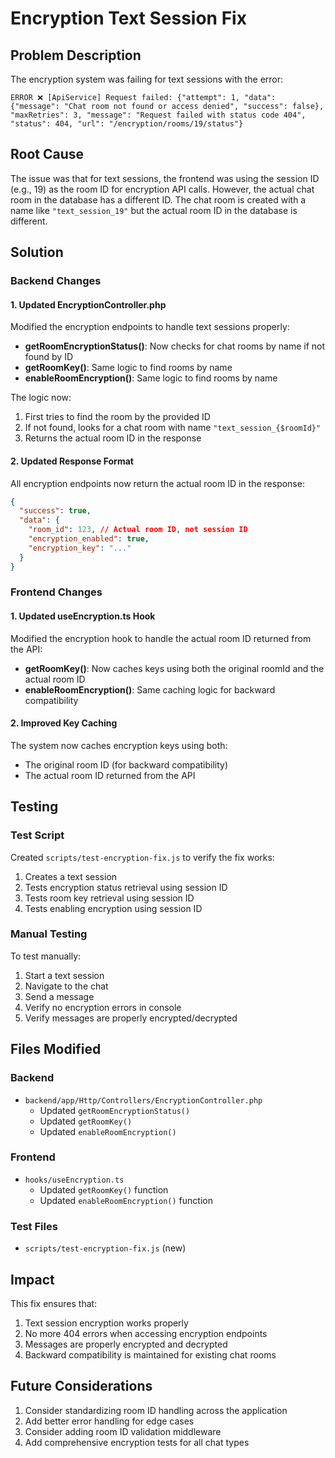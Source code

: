 # Encryption Text Session Fix

## Problem Description

The encryption system was failing for text sessions with the error:
```
ERROR ❌ [ApiService] Request failed: {"attempt": 1, "data": {"message": "Chat room not found or access denied", "success": false}, "maxRetries": 3, "message": "Request failed with status code 404", "status": 404, "url": "/encryption/rooms/19/status"}
```

## Root Cause

The issue was that for text sessions, the frontend was using the session ID (e.g., 19) as the room ID for encryption API calls. However, the actual chat room in the database has a different ID. The chat room is created with a name like `"text_session_19"` but the actual room ID in the database is different.

## Solution

### Backend Changes

#### 1. Updated EncryptionController.php

Modified the encryption endpoints to handle text sessions properly:

- **getRoomEncryptionStatus()**: Now checks for chat rooms by name if not found by ID
- **getRoomKey()**: Same logic to find rooms by name
- **enableRoomEncryption()**: Same logic to find rooms by name

The logic now:
1. First tries to find the room by the provided ID
2. If not found, looks for a chat room with name `"text_session_{$roomId}"`
3. Returns the actual room ID in the response

#### 2. Updated Response Format

All encryption endpoints now return the actual room ID in the response:
```json
{
  "success": true,
  "data": {
    "room_id": 123, // Actual room ID, not session ID
    "encryption_enabled": true,
    "encryption_key": "..."
  }
}
```

### Frontend Changes

#### 1. Updated useEncryption.ts Hook

Modified the encryption hook to handle the actual room ID returned from the API:

- **getRoomKey()**: Now caches keys using both the original roomId and the actual room ID
- **enableRoomEncryption()**: Same caching logic for backward compatibility

#### 2. Improved Key Caching

The system now caches encryption keys using both:
- The original room ID (for backward compatibility)
- The actual room ID returned from the API

## Testing

### Test Script

Created `scripts/test-encryption-fix.js` to verify the fix works:

1. Creates a text session
2. Tests encryption status retrieval using session ID
3. Tests room key retrieval using session ID
4. Tests enabling encryption using session ID

### Manual Testing

To test manually:

1. Start a text session
2. Navigate to the chat
3. Send a message
4. Verify no encryption errors in console
5. Verify messages are properly encrypted/decrypted

## Files Modified

### Backend
- `backend/app/Http/Controllers/EncryptionController.php`
  - Updated `getRoomEncryptionStatus()`
  - Updated `getRoomKey()`
  - Updated `enableRoomEncryption()`

### Frontend
- `hooks/useEncryption.ts`
  - Updated `getRoomKey()` function
  - Updated `enableRoomEncryption()` function

### Test Files
- `scripts/test-encryption-fix.js` (new)

## Impact

This fix ensures that:
1. Text session encryption works properly
2. No more 404 errors when accessing encryption endpoints
3. Messages are properly encrypted and decrypted
4. Backward compatibility is maintained for existing chat rooms

## Future Considerations

1. Consider standardizing room ID handling across the application
2. Add better error handling for edge cases
3. Consider adding room ID validation middleware
4. Add comprehensive encryption tests for all chat types 